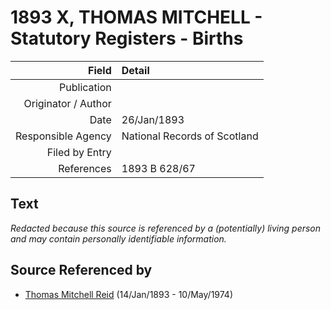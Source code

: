 ﻿---
layout: page
permalink: /sources/s23502258
---

# 1893 X, THOMAS MITCHELL - Statutory Registers - Births

Field | Detail
---:|:---
Publication | 
Originator / Author | 
Date | 26/Jan/1893
Responsible Agency | National Records of Scotland
Filed by Entry | 
References | 1893 B 628/67

## Text

_Redacted because this source is referenced by a (potentially) living person and may contain personally identifiable information._

## Source Referenced by

* [Thomas Mitchell Reid](../people/@2617088@-thomas-mitchell-reid-b1893-1-14-d1974-5-10.md) (14/Jan/1893 - 10/May/1974)
